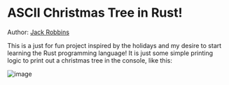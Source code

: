 # ASCII Christmas Tree in Rust!

Author: [Jack Robbins](https://github.com/jackr276)

This is a just for fun project inspired by the holidays and my desire to start learning the Rust programming language! It is just some simple printing logic to print out a christmas tree in the console, like this:

![image](https://github.com/jackr276/Christmas-Tree-In-Rust/assets/113046361/38eafca5-aa67-4236-a0d6-14931cb72848)
